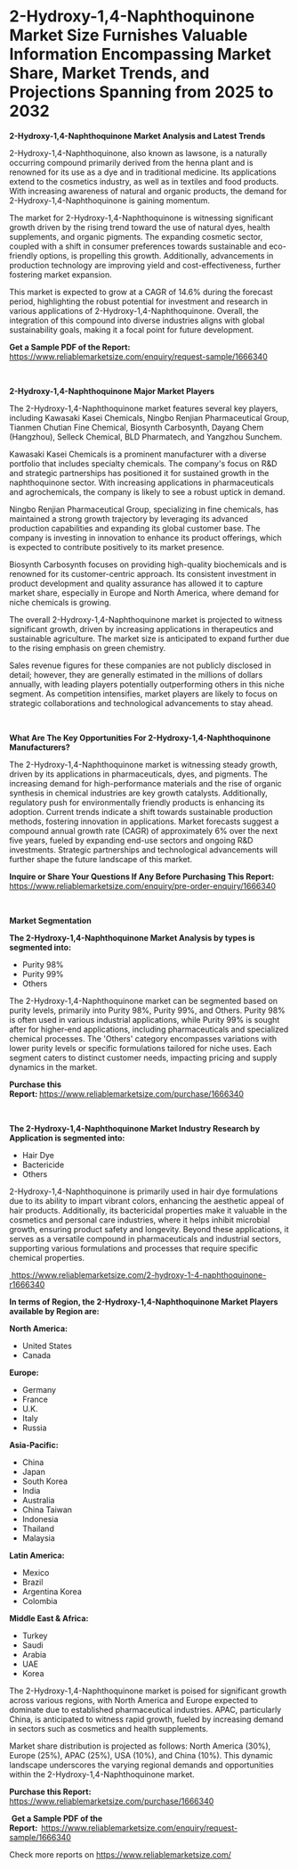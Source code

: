 <p><h1>2-Hydroxy-1,4-Naphthoquinone Market Size Furnishes Valuable Information Encompassing Market Share, Market Trends, and Projections Spanning from 2025 to 2032</h1></p><p><strong>2-Hydroxy-1,4-Naphthoquinone Market Analysis and Latest Trends</strong></p>
<p><p>2-Hydroxy-1,4-Naphthoquinone, also known as lawsone, is a naturally occurring compound primarily derived from the henna plant and is renowned for its use as a dye and in traditional medicine. Its applications extend to the cosmetics industry, as well as in textiles and food products. With increasing awareness of natural and organic products, the demand for 2-Hydroxy-1,4-Naphthoquinone is gaining momentum.</p><p>The market for 2-Hydroxy-1,4-Naphthoquinone is witnessing significant growth driven by the rising trend toward the use of natural dyes, health supplements, and organic pigments. The expanding cosmetic sector, coupled with a shift in consumer preferences towards sustainable and eco-friendly options, is propelling this growth. Additionally, advancements in production technology are improving yield and cost-effectiveness, further fostering market expansion.</p><p>This market is expected to grow at a CAGR of 14.6% during the forecast period, highlighting the robust potential for investment and research in various applications of 2-Hydroxy-1,4-Naphthoquinone. Overall, the integration of this compound into diverse industries aligns with global sustainability goals, making it a focal point for future development.</p></p>
<p><strong>Get a Sample PDF of the Report:&nbsp;</strong> <a href="https://www.reliablemarketsize.com/enquiry/request-sample/1666340?utm_campaign=2186&utm_medium=2&utm_source=Github&utm_content=ia&utm_term=02022025&utm_id=2-hydroxy-14-naphthoquinone">https://www.reliablemarketsize.com/enquiry/request-sample/1666340</a></p>
<p>&nbsp;</p>
<p><strong>2-Hydroxy-1,4-Naphthoquinone Major Market Players</strong></p>
<p><p>The 2-Hydroxy-1,4-Naphthoquinone market features several key players, including Kawasaki Kasei Chemicals, Ningbo Renjian Pharmaceutical Group, Tianmen Chutian Fine Chemical, Biosynth Carbosynth, Dayang Chem (Hangzhou), Selleck Chemical, BLD Pharmatech, and Yangzhou Sunchem. </p><p>Kawasaki Kasei Chemicals is a prominent manufacturer with a diverse portfolio that includes specialty chemicals. The company's focus on R&D and strategic partnerships has positioned it for sustained growth in the naphthoquinone sector. With increasing applications in pharmaceuticals and agrochemicals, the company is likely to see a robust uptick in demand.</p><p>Ningbo Renjian Pharmaceutical Group, specializing in fine chemicals, has maintained a strong growth trajectory by leveraging its advanced production capabilities and expanding its global customer base. The company is investing in innovation to enhance its product offerings, which is expected to contribute positively to its market presence.</p><p>Biosynth Carbosynth focuses on providing high-quality biochemicals and is renowned for its customer-centric approach. Its consistent investment in product development and quality assurance has allowed it to capture market share, especially in Europe and North America, where demand for niche chemicals is growing.</p><p>The overall 2-Hydroxy-1,4-Naphthoquinone market is projected to witness significant growth, driven by increasing applications in therapeutics and sustainable agriculture. The market size is anticipated to expand further due to the rising emphasis on green chemistry.</p><p>Sales revenue figures for these companies are not publicly disclosed in detail; however, they are generally estimated in the millions of dollars annually, with leading players potentially outperforming others in this niche segment. As competition intensifies, market players are likely to focus on strategic collaborations and technological advancements to stay ahead.</p></p>
<p>&nbsp;</p>
<p><strong>What Are The Key Opportunities For 2-Hydroxy-1,4-Naphthoquinone Manufacturers?</strong></p>
<p><p>The 2-Hydroxy-1,4-Naphthoquinone market is witnessing steady growth, driven by its applications in pharmaceuticals, dyes, and pigments. The increasing demand for high-performance materials and the rise of organic synthesis in chemical industries are key growth catalysts. Additionally, regulatory push for environmentally friendly products is enhancing its adoption. Current trends indicate a shift towards sustainable production methods, fostering innovation in applications. Market forecasts suggest a compound annual growth rate (CAGR) of approximately 6% over the next five years, fueled by expanding end-use sectors and ongoing R&D investments. Strategic partnerships and technological advancements will further shape the future landscape of this market.</p></p>
<p><strong>Inquire or Share Your Questions If Any Before Purchasing This Report:</strong> <a href="https://www.reliablemarketsize.com/enquiry/pre-order-enquiry/1666340?utm_campaign=2186&utm_medium=2&utm_source=Github&utm_content=ia&utm_term=02022025&utm_id=2-hydroxy-14-naphthoquinone">https://www.reliablemarketsize.com/enquiry/pre-order-enquiry/1666340</a></p>
<p>&nbsp;</p>
<p><strong>Market Segmentation</strong></p>
<p><strong>The 2-Hydroxy-1,4-Naphthoquinone Market Analysis by types is segmented into:</strong></p>
<p><ul><li>Purity 98%</li><li>Purity 99%</li><li>Others</li></ul></p>
<p><p>The 2-Hydroxy-1,4-Naphthoquinone market can be segmented based on purity levels, primarily into Purity 98%, Purity 99%, and Others. Purity 98% is often used in various industrial applications, while Purity 99% is sought after for higher-end applications, including pharmaceuticals and specialized chemical processes. The 'Others' category encompasses variations with lower purity levels or specific formulations tailored for niche uses. Each segment caters to distinct customer needs, impacting pricing and supply dynamics in the market.</p></p>
<p><strong>Purchase this Report:&nbsp;</strong><a href="https://www.reliablemarketsize.com/purchase/1666340?utm_campaign=2186&utm_medium=2&utm_source=Github&utm_content=ia&utm_term=02022025&utm_id=2-hydroxy-14-naphthoquinone">https://www.reliablemarketsize.com/purchase/1666340</a></p>
<p>&nbsp;</p>
<p><strong>The 2-Hydroxy-1,4-Naphthoquinone Market Industry Research by Application is segmented into:</strong></p>
<p><ul><li>Hair Dye</li><li>Bactericide</li><li>Others</li></ul></p>
<p><p>2-Hydroxy-1,4-Naphthoquinone is primarily used in hair dye formulations due to its ability to impart vibrant colors, enhancing the aesthetic appeal of hair products. Additionally, its bactericidal properties make it valuable in the cosmetics and personal care industries, where it helps inhibit microbial growth, ensuring product safety and longevity. Beyond these applications, it serves as a versatile compound in pharmaceuticals and industrial sectors, supporting various formulations and processes that require specific chemical properties.</p></p>
<p><a href="https://www.reliablemarketsize.com/2-hydroxy-1-4-naphthoquinone-r1666340?utm_campaign=2186&utm_medium=2&utm_source=Github&utm_content=ia&utm_term=02022025&utm_id=2-hydroxy-14-naphthoquinone">&nbsp;https://www.reliablemarketsize.com/2-hydroxy-1-4-naphthoquinone-r1666340</a></p>
<p><strong>In terms of Region, the 2-Hydroxy-1,4-Naphthoquinone Market Players available by Region are:</strong></p>
<p>
    <p> <strong> North America: </strong>
        <ul>
            <li>United States</li>
            <li>Canada</li>
        </ul>
        </p> 
    <p> <strong> Europe: </strong>
        <ul>
            <li>Germany</li>
            <li>France</li>
            <li>U.K.</li>
            <li>Italy</li>
            <li>Russia</li>
        </ul>
        </p> 
    <p> <strong> Asia-Pacific: </strong>
        <ul>
            <li>China</li>
            <li>Japan</li>
            <li>South Korea</li>
            <li>India</li>
            <li>Australia</li>
            <li>China Taiwan</li>
            <li>Indonesia</li>
            <li>Thailand</li>
            <li>Malaysia</li>
        </ul>
        </p> 
    <p> <strong> Latin America: </strong>
        <ul>
            <li>Mexico</li>
            <li>Brazil</li>
            <li>Argentina Korea</li>
            <li>Colombia</li>
        </ul>
        </p> 
    <p> <strong> Middle East & Africa: </strong>
        <ul>
            <li>Turkey</li>
            <li>Saudi</li>
            <li>Arabia</li>
            <li>UAE</li>
            <li>Korea</li>
        </ul>
    </p>
    </p>
<p><p>The 2-Hydroxy-1,4-Naphthoquinone market is poised for significant growth across various regions, with North America and Europe expected to dominate due to established pharmaceutical industries. APAC, particularly China, is anticipated to witness rapid growth, fueled by increasing demand in sectors such as cosmetics and health supplements. </p><p>Market share distribution is projected as follows: North America (30%), Europe (25%), APAC (25%), USA (10%), and China (10%). This dynamic landscape underscores the varying regional demands and opportunities within the 2-Hydroxy-1,4-Naphthoquinone market.</p></p>
<p><strong>Purchase this Report: </strong><a href="https://www.reliablemarketsize.com/purchase/1666340?utm_campaign=2186&utm_medium=2&utm_source=Github&utm_content=ia&utm_term=02022025&utm_id=2-hydroxy-14-naphthoquinone">https://www.reliablemarketsize.com/purchase/1666340</a></p>
<p>&nbsp;<strong>Get a Sample PDF of the Report:&nbsp;&nbsp;</strong><a href="https://www.reliablemarketsize.com/enquiry/request-sample/1666340?utm_campaign=2186&utm_medium=2&utm_source=Github&utm_content=ia&utm_term=02022025&utm_id=2-hydroxy-14-naphthoquinone">https://www.reliablemarketsize.com/enquiry/request-sample/1666340</a></p>
<p><strong></strong></p>
<p>Check more reports on <a href="https://www.reliablemarketsize.com/?utm_campaign=2186&utm_medium=2&utm_source=Github&utm_content=ia&utm_term=02022025&utm_id=2-hydroxy-14-naphthoquinone">https://www.reliablemarketsize.com/</a></p>